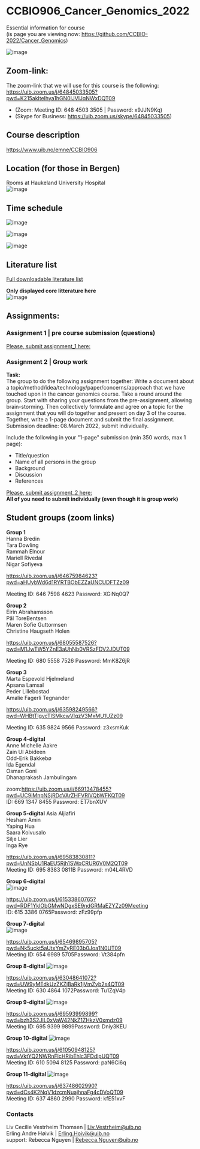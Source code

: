 # CCBIO906_Cancer_Genomics_2022
Essential information for course   
(is page you are viewing now:  https://github.com/CCBIO-2022/Cancer_Genomics)    

![image](https://user-images.githubusercontent.com/99884739/154520737-f466699f-c242-4d08-8ffd-36e006ae4da5.png)

## Zoom-link:     
The zoom-link that we will use for this course is the following:     
https://uib.zoom.us/j/64845033505?pwd=K215akltelhya1hGN0lJVlJqNWxDQT09       
 
- (Zoom: Meeting ID: 648 4503 3505 | Password: x9JJN9Kq)       
- (Skype for Business: https://uib.zoom.us/skype/64845033505)      

## Course description
https://www.uib.no/emne/CCBIO906       

## Location (for those in Bergen)
Rooms at Haukeland University Hospital     
![image](https://user-images.githubusercontent.com/7384422/154360033-0de8795d-5aab-4f2a-856e-03c55e7efec2.png)

## Time schedule    
![image](https://user-images.githubusercontent.com/7384422/154360373-0d6cc372-5524-4750-8d47-33cdc3525b35.png)

![image](https://user-images.githubusercontent.com/7384422/154360424-b6860f26-f751-412d-a75d-027353ffaaf3.png)

![image](https://user-images.githubusercontent.com/7384422/154360475-32cc6f1c-7e42-49c8-ac8e-92ea3eb4053d.png)

## Literature list        
[Full downloadable literature list](https://filesender.uninett.no/download.php?token=dc8afd10-d4ac-4ad2-a22e-e5a36cee0e9f&files_ids=965528)    

**Only displayed core litterature here**     
![image](https://user-images.githubusercontent.com/99884739/154496171-33602a2f-81d9-4515-81e4-00f3d1f7ca9a.png)

## Assignments:          

### Assignment 1 | pre course submission (questions)             
[Please, submit assignment_1 here:](https://skjemaker.app.uib.no/view.php?id=12197011)    

### Assignment 2 | Group work

**Task:**     
The group to do the following assignment together: Write a document about a topic/method/idea/technology/paper/concerns/approach that we have touched upon in the cancer genomics course. Take a round around the group. Start with sharing your questions from the pre-assignment, allowing brain-storming. Then collectively formulate and agree on a topic for the assignment that you will do together and present on day 3 of the course. Together, write a 1-page document and submit the final assignment.
Submission deadline: 08.March 2022, submit individually.

Include the following in your "1-page" submission (min 350 words, max 1 page):
- Title/question     
- Name of all persons in the group     
- Background
- Discussion
- References
    
[Please, submit assignment_2 here:](https://skjemaker.app.uib.no/view.php?id=12197762)      
**All of you need to submit individually (even though it is group work)**               


## Student groups (zoom links)  

**Group 1**  
Hanna Bredin     
Tara Dowling    
Rammah Elnour    
Mariell Rivedal    
Nigar Sofiyeva     

https://uib.zoom.us/j/64675984623?pwd=aHUybWd6d1RYRTBObEZZaUNCUDFTZz09    

Meeting ID: 646 7598 4623
Password: XGiNq0Q7

**Group 2**  
Eirin Abrahamsson    
Pål ToreBentsen     
Maren Sofie Guttormsen    
Christine Haugseth Holen    

https://uib.zoom.us/j/68055587526?pwd=M1JwTW5YZnE3aUhNb0VRSzFDV2JDUT09    

Meeting ID: 680 5558 7526
Password: MmK8Z6jR

**Group 3**     
Marta Espevold Hjelmeland     
Apsana Lamsal    
Peder Lillebostad    
Amalie Fagerli Tegnander    

https://uib.zoom.us/j/63598249566?pwd=WHBtTlgvcTlSMkcwVlgzV3MxMU1UZz09   

Meeting ID: 635 9824 9566
Password: z3xsmKuk

**Group 4-digital**    
Anne Michelle Aakre    
Zain Ul Abideen    
Odd-Erik Bakkebø     
Ida Egendal     
Osman Goni     
Dhanaprakash Jambulingam     

zoom:https://uib.zoom.us/j/66913478455?pwd=UC9iMnpNSjRDcVArZHFVRlVQbWFKQT09        
ID: 669 1347 8455    Password: ET7bnXUV      

**Group 5-digital** 
Asia Aljiafiri    
Hesham Amin   
Yaping Hua    
Saara Koivusalo   
Silje Lier  
Inga Rye      

https://uib.zoom.us/j/69583830811?pwd=UnNSbU1RaEU5Rjh1SWpCRUR6V0M2QT09       
Meeting ID: 695 8383 0811B  Password: m04L4RVD          

**Group 6-digital**    
![image](https://user-images.githubusercontent.com/99884739/154958169-20a4eeda-b373-4a62-8cc8-e272d48723e1.png)    

https://uib.zoom.us/j/61533860765?pwd=RDF1YklObGMwNDgxSE9ndGRMaEZYZz09Meeting       
ID: 615 3386 0765Password: zFz99pfp  

**Group 7-digital**     
![image](https://user-images.githubusercontent.com/99884739/154958276-f014992e-3112-41f2-8a10-1609930a60b6.png)

https://uib.zoom.us/j/65469895705?pwd=Nk5uckt5aUtxYmZyRE03b0Joa1N0UT09          
Meeting ID: 654 6989 5705Password: Vt384pfn       

**Group 8-digital** 
![image](https://user-images.githubusercontent.com/99884739/154958391-75d933df-eb06-4e86-8368-1a964464ffff.png)

https://uib.zoom.us/j/63048641072?pwd=UW9yMEdkUzZKZjBaRk1jVmZyb2s4QT09     
Meeting ID: 630 4864 1072Password: Tu1ZqV4p      

**Group 9-digital**
![image](https://user-images.githubusercontent.com/99884739/154958537-0c3634cf-27e4-4b77-826b-691466b97624.png)

https://uib.zoom.us/j/69593999899?pwd=bzh3S2JIL0xVaW42NkZ1ZHkzV0xmdz09      
Meeting ID: 695 9399 9899Password: Dniy3KEU     

**Group 10-digital** 
![image](https://user-images.githubusercontent.com/99884739/154958604-319cc558-3268-4d2f-a7bd-c35f91574c63.png)

https://uib.zoom.us/j/61050948125?pwd=VktYQ2NWRnFlcHRibEhlc3FDdlpUQT09     
Meeting ID: 610 5094 8125   Password: paN6Ci6q    

**Group 11-digital** 
![image](https://user-images.githubusercontent.com/99884739/154958705-c0d7daeb-29c2-4923-9b11-aa57ea290db6.png)

https://uib.zoom.us/j/63748602990?pwd=dCs4K2NqV1dzcmNuajhnaFg4cDVoQT09     
Meeting ID: 637 4860 2990   Password: kfE51xvF     


### Contacts             
Liv Cecilie Vestrheim Thomsen  | Liv.Vestrheim@uib.no        
Erling Andre Høivik            | Erling.Hoivik@uib.no          
support: Rebecca Nguyen        | Rebecca.Nguyen@uib.no          
